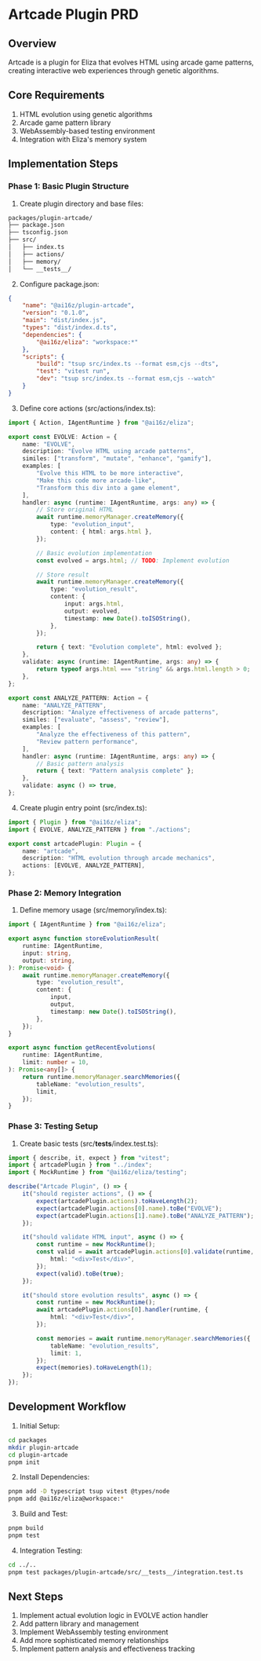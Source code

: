 # Artcade Plugin PRD

## Overview

Artcade is a plugin for Eliza that evolves HTML using arcade game patterns, creating interactive web experiences through genetic algorithms.

## Core Requirements

1. HTML evolution using genetic algorithms
2. Arcade game pattern library
3. WebAssembly-based testing environment
4. Integration with Eliza's memory system

## Implementation Steps

### Phase 1: Basic Plugin Structure

1. Create plugin directory and base files:

```bash
packages/plugin-artcade/
├── package.json
├── tsconfig.json
├── src/
│   ├── index.ts
│   ├── actions/
│   ├── memory/
│   └── __tests__/
```

2. Configure package.json:

```json
{
    "name": "@ai16z/plugin-artcade",
    "version": "0.1.0",
    "main": "dist/index.js",
    "types": "dist/index.d.ts",
    "dependencies": {
        "@ai16z/eliza": "workspace:*"
    },
    "scripts": {
        "build": "tsup src/index.ts --format esm,cjs --dts",
        "test": "vitest run",
        "dev": "tsup src/index.ts --format esm,cjs --watch"
    }
}
```

3. Define core actions (src/actions/index.ts):

```typescript
import { Action, IAgentRuntime } from "@ai16z/eliza";

export const EVOLVE: Action = {
    name: "EVOLVE",
    description: "Evolve HTML using arcade patterns",
    similes: ["transform", "mutate", "enhance", "gamify"],
    examples: [
        "Evolve this HTML to be more interactive",
        "Make this code more arcade-like",
        "Transform this div into a game element",
    ],
    handler: async (runtime: IAgentRuntime, args: any) => {
        // Store original HTML
        await runtime.memoryManager.createMemory({
            type: "evolution_input",
            content: { html: args.html },
        });

        // Basic evolution implementation
        const evolved = args.html; // TODO: Implement evolution

        // Store result
        await runtime.memoryManager.createMemory({
            type: "evolution_result",
            content: {
                input: args.html,
                output: evolved,
                timestamp: new Date().toISOString(),
            },
        });

        return { text: "Evolution complete", html: evolved };
    },
    validate: async (runtime: IAgentRuntime, args: any) => {
        return typeof args.html === "string" && args.html.length > 0;
    },
};

export const ANALYZE_PATTERN: Action = {
    name: "ANALYZE_PATTERN",
    description: "Analyze effectiveness of arcade patterns",
    similes: ["evaluate", "assess", "review"],
    examples: [
        "Analyze the effectiveness of this pattern",
        "Review pattern performance",
    ],
    handler: async (runtime: IAgentRuntime, args: any) => {
        // Basic pattern analysis
        return { text: "Pattern analysis complete" };
    },
    validate: async () => true,
};
```

4. Create plugin entry point (src/index.ts):

```typescript
import { Plugin } from "@ai16z/eliza";
import { EVOLVE, ANALYZE_PATTERN } from "./actions";

export const artcadePlugin: Plugin = {
    name: "artcade",
    description: "HTML evolution through arcade mechanics",
    actions: [EVOLVE, ANALYZE_PATTERN],
};
```

### Phase 2: Memory Integration

1. Define memory usage (src/memory/index.ts):

```typescript
import { IAgentRuntime } from "@ai16z/eliza";

export async function storeEvolutionResult(
    runtime: IAgentRuntime,
    input: string,
    output: string,
): Promise<void> {
    await runtime.memoryManager.createMemory({
        type: "evolution_result",
        content: {
            input,
            output,
            timestamp: new Date().toISOString(),
        },
    });
}

export async function getRecentEvolutions(
    runtime: IAgentRuntime,
    limit: number = 10,
): Promise<any[]> {
    return runtime.memoryManager.searchMemories({
        tableName: "evolution_results",
        limit,
    });
}
```

### Phase 3: Testing Setup

1. Create basic tests (src/**tests**/index.test.ts):

```typescript
import { describe, it, expect } from "vitest";
import { artcadePlugin } from "../index";
import { MockRuntime } from "@ai16z/eliza/testing";

describe("Artcade Plugin", () => {
    it("should register actions", () => {
        expect(artcadePlugin.actions).toHaveLength(2);
        expect(artcadePlugin.actions[0].name).toBe("EVOLVE");
        expect(artcadePlugin.actions[1].name).toBe("ANALYZE_PATTERN");
    });

    it("should validate HTML input", async () => {
        const runtime = new MockRuntime();
        const valid = await artcadePlugin.actions[0].validate(runtime, {
            html: "<div>Test</div>",
        });
        expect(valid).toBe(true);
    });

    it("should store evolution results", async () => {
        const runtime = new MockRuntime();
        await artcadePlugin.actions[0].handler(runtime, {
            html: "<div>Test</div>",
        });

        const memories = await runtime.memoryManager.searchMemories({
            tableName: "evolution_results",
            limit: 1,
        });
        expect(memories).toHaveLength(1);
    });
});
```

## Development Workflow

1. Initial Setup:

```bash
cd packages
mkdir plugin-artcade
cd plugin-artcade
pnpm init
```

2. Install Dependencies:

```bash
pnpm add -D typescript tsup vitest @types/node
pnpm add @ai16z/eliza@workspace:*
```

3. Build and Test:

```bash
pnpm build
pnpm test
```

4. Integration Testing:

```bash
cd ../..
pnpm test packages/plugin-artcade/src/__tests__/integration.test.ts
```

## Next Steps

1. Implement actual evolution logic in EVOLVE action handler
2. Add pattern library and management
3. Implement WebAssembly testing environment
4. Add more sophisticated memory relationships
5. Implement pattern analysis and effectiveness tracking

